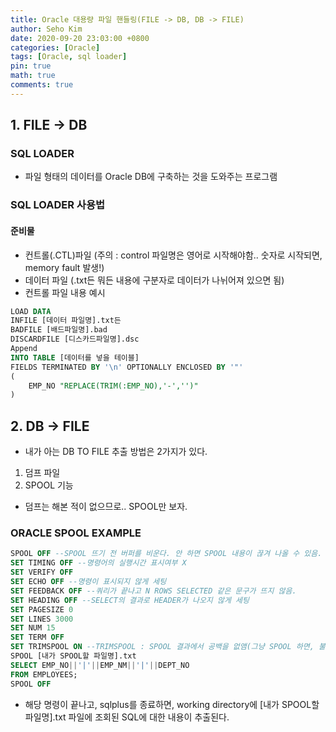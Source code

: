 ```yaml
---
title: Oracle 대용량 파일 핸들링(FILE -> DB, DB -> FILE)
author: Seho Kim
date: 2020-09-20 23:03:00 +0800
categories: [Oracle]
tags: [Oracle, sql loader]
pin: true
math: true
comments: true
---
```


## **1. FILE -> DB**
### **SQL LOADER**
- 파일 형태의 데이터를 Oracle DB에 구축하는 것을 도와주는 프로그램

### SQL LOADER 사용법
#### 준비물
- 컨트롤(.CTL)파일 (주의 : control 파일명은 영어로 시작해야함.. 숫자로 시작되면, memory fault 발생!)
- 데이터 파일 (.txt든 뭐든 내용에 구분자로 데이터가 나뉘어져 있으면 됨)
- 컨트롤 파일 내용 예시
```sql
LOAD DATA
INFILE [데이터 파일명].txt든
BADFILE [배드파일명].bad
DISCARDFILE [디스카드파일명].dsc
Append
INTO TABLE [데이터를 넣을 테이블]
FIELDS TERMINATED BY '\n' OPTIONALLY ENCLOSED BY '"'
(
	EMP_NO "REPLACE(TRIM(:EMP_NO),'-','')"
)
```

## **2. DB -> FILE**
- 내가 아는 DB TO FILE 추출 방법은 2가지가 있다.
1. 덤프 파일
2. SPOOL 기능
- 덤프는 해본 적이 없으므로.. SPOOL만 보자.
### **ORACLE SPOOL EXAMPLE**
```sql
SPOOL OFF --SPOOL 뜨기 전 버퍼를 비운다. 안 하면 SPOOL 내용이 끊겨 나올 수 있음.
SET TIMING OFF --명령어의 실행시간 표시여부 X
SET VERIFY OFF
SET ECHO OFF --명령이 표시되지 않게 세팅
SET FEEDBACK OFF --쿼리가 끝나고 N ROWS SELECTED 같은 문구가 뜨지 않음.
SET HEADING OFF --SELECT의 결과로 HEADER가 나오지 않게 세팅
SET PAGESIZE 0
SET LINES 3000
SET NUM 15
SET TERM OFF
SET TRIMSPOOL ON --TRIMSPOOL : SPOOL 결과에서 공백을 없앰(그냥 SPOOL 하면, 불필요한 공백이 생겨, 용량 잡아먹음)
SPOOL [내가 SPOOL할 파일명].txt
SELECT EMP_NO||'|'||EMP_NM||'|'||DEPT_NO
FROM EMPLOYEES;
SPOOL OFF
```
- 해당 명령이 끝나고, sqlplus를 종료하면, working directory에 [내가 SPOOL할 파일명].txt 파일에 조회된 SQL에 대한 내용이 추출된다.
